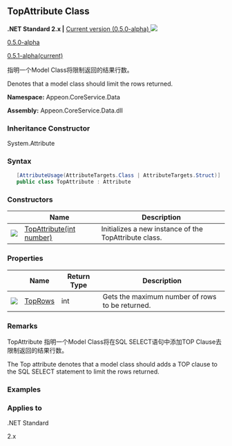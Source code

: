 ## **TopAttribute Class**

**.NET Standard 2.x |**  <a href="javascript:void(0)" class="dropdown">Current version (0.5.0-alpha) <img src="~/images/dropdown.png"/></a>

<div class="otherversions"  value="versdiv">

<a href="javascript:void(0)">0.5.0-alpha</a>

<a href="javascript:void(0)">0.5.1-alpha(current)</a>

</div>

指明一个Model Class将限制返回的结果行数。

Denotes that a model class should limit the rows returned.

 **Namespace:** Appeon.CoreService.Data

 **Assembly:** Appeon.CoreService.Data.dll

### **Inheritance Constructor**

System.Attribute

### **Syntax**

```c#
   [AttributeUsage(AttributeTargets.Class | AttributeTargets.Struct)]
   public class TopAttribute : Attribute
```

### **Constructors**

|                           | Name                                                      | Description                                                  |
| ------------------------- | --------------------------------------------------------- | ----------------------------------------------------- |
| ![](~/images/method.jpeg) | [TopAttribute(int number)](Constructor/TopAttribute.html) | Initializes a new instance of the TopAttribute class. |

### **Properties**

|                             | Name                             | Return Type | Description                                            |
| --------------------------- | -------------------------------- | -------- | ----------------------------------------------- |
| ![](~/images/property.jpeg) | [TopRows](Property/TopRows.html) | int      | Gets the maximum number of rows to be returned. |

### **Remarks**

TopAttribute 指明一个Model Class将在SQL SELECT语句中添加TOP Clause去限制返回的结果行数。

The Top attribute denotes that a model class should adds a TOP clause to the SQL SELECT statement to limit the rows returned.

### **Examples**



### **Applies to**

.NET Standard 

2.x